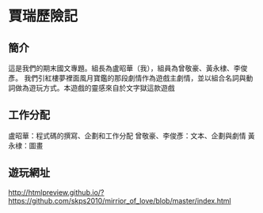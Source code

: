 # 賈瑞歷險記

## 簡介
這是我們的期末國文專題。組長為盧昭華（我），組員為曾敬豪、黃永棣、李俊彥。 
我們引紅樓夢裡面風月寶鑑的那段劇情作為遊戲主劇情，並以組合名詞與動詞做為遊玩方式。本遊戲的靈感來自於文字獄這款遊戲

## 工作分配
盧昭華：程式碼的撰寫、企劃和工作分配 
曾敬豪、李俊彥：文本、企劃與劇情 
黃永棣：圖畫 

## 遊玩網址
http://htmlpreview.github.io/?https://github.com/skps2010/mirrior_of_love/blob/master/index.html
